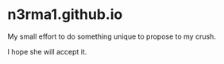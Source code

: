# n3rma1.github.io

My small effort to do something unique to propose to my crush.

I hope she will accept it.
